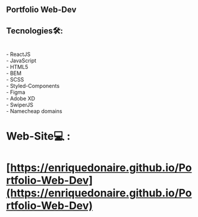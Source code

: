 ##  Portfolio Web-Dev 
##  Tecnologies🛠️: 
<br/>
- ReactJS <br/>
- JavaScript <br/>
- HTML5 <br/>
- BEM <br/>
- SCSS <br/>
- Styled-Components <br/>
- Figma <br/>
- Adobe XD <br/>
- SwiperJS <br/>
- Namecheap domains
<br/>

#   Web-Site💻 : 

#   [https://enriquedonaire.github.io/Portfolio-Web-Dev](https://enriquedonaire.github.io/Portfolio-Web-Dev)
